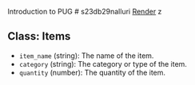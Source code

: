 Introduction to PUG # s23db29nalluri
[Render](https://s23db29nalluri.onrender.com)
z
## Class: Items

- `item_name` (string): The name of the item.
- `category` (string): The category or type of the item.
- `quantity` (number): The quantity of the item.
